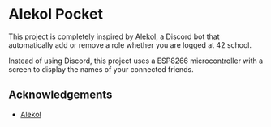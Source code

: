 # Alekol Pocket
This project is completely inspired by [Alekol](https://github.com/theovgl/alekol-42), a Discord bot that automatically add or remove a role whether you are logged at 42 school.

Instead of using Discord, this project uses a ESP8266 microcontroller with a screen to display the names of your connected friends.
## Acknowledgements

 - [Alekol](https://github.com/theovgl/alekol-42)
